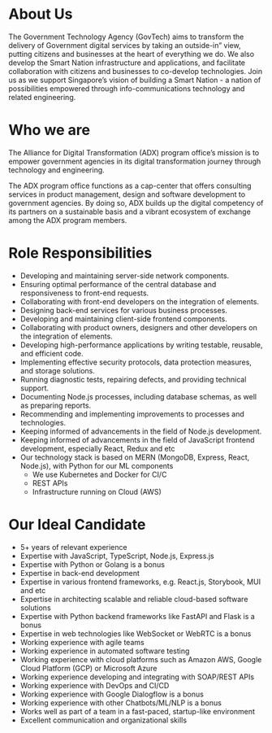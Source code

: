 # About Us
The Government Technology Agency (GovTech) aims to transform the delivery of Government digital services by taking an outside-in” view, putting citizens and businesses at the heart of everything we do. We also develop the Smart Nation infrastructure and applications, and facilitate collaboration with citizens and businesses to co-develop technologies. Join us as we support Singapore’s vision of building a Smart Nation - a nation of possibilities empowered through info-communications technology and related engineering.

# Who we are
The Alliance for Digital Transformation (ADX) program office’s mission is to empower government agencies in its digital transformation journey through technology and engineering. 

The ADX program office functions as a cap-center that offers consulting services in product management, design and software development to government agencies. By doing so, ADX builds up the digital competency of its partners on a sustainable basis and a vibrant ecosystem of exchange among the ADX program members.

# Role Responsibilities
- Developing and maintaining server-side network components.
- Ensuring optimal performance of the central database and responsiveness to front-end requests.
- Collaborating with front-end developers on the integration of elements.
- Designing back-end services for various business processes.
- Developing and maintaining client-side frontend components.
- Collaborating with product owners, designers and other developers on the integration of elements.
- Developing high-performance applications by writing testable, reusable, and efficient code.
- Implementing effective security protocols, data protection measures, and storage solutions.
- Running diagnostic tests, repairing defects, and providing technical support.
- Documenting Node.js processes, including database schemas, as well as preparing reports.
- Recommending and implementing improvements to processes and technologies.
- Keeping informed of advancements in the field of Node.js development.
- Keeping informed of advancements in the field of JavaScript frontend development, especially React, Redux and etc
- Our technology stack is based on MERN (MongoDB, Express, React, Node.js), with Python for our ML components
    - We use Kubernetes and Docker for CI/C
    - REST APIs
    - Infrastructure running on Cloud (AWS)

# Our Ideal Candidate
- 5+ years of relevant experience
- Expertise with JavaScript, TypeScript, Node.js, Express.js
- Expertise with Python or Golang is a bonus
- Expertise in back-end development
- Expertise in various frontend frameworks, e.g. React.js, Storybook, MUI and etc
- Expertise in architecting scalable and reliable cloud-based software solutions
- Expertise with Python backend frameworks like FastAPI and Flask is a bonus
- Expertise in web technologies like WebSocket or WebRTC is a bonus
- Working experience with agile teams
- Working experience in automated software testing
- Working experience with cloud platforms such as Amazon AWS, Google Cloud Platform (GCP) or Microsoft Azure
- Working experience developing and integrating with SOAP/REST APIs
- Working experience with DevOps and CI/CD
- Working experience with Google Dialogflow is a bonus
- Working experience with other Chatbots/ML/NLP is a bonus
- Works well as part of a team in a fast-paced, startup-like environment
- Excellent communication and organizational skills
